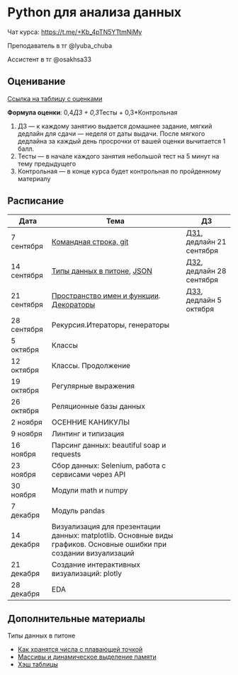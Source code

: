 # Python для анализа данных

Чат курса: https://t.me/+Kb_4pTN5YTtmNjMy

Преподаватель в тг @lyuba_chuba

Ассистент в тг @osakhsa33

## Оценивание
[Ссылка на таблицу с оценками]()

**Формула оценки**: 0,4*ДЗ + 0,3*Тесты + 0,3*Контрольная

1. ДЗ — к каждому занятию выдается домашнее задание, мягкий дедлайн для сдачи — неделя от даты выдачи. После мягкого дедлайна за каждый день просрочки от вашей оценки вычитается 1 балл.
2. Тесты — в начале каждого занятия небольшой тест на 5 минут на тему предыдущего
3. Контрольная — в конце курса будет контрольная по пройденному материалу

## Расписание

| Дата       | Тема                                                                                                                                                                                           | ДЗ           |
|------------|------------------------------------------------------------------------------------------------------------------------------------------------------------------------------------------------|--------------|
| 7 сентября  | [Командная строка, git](cmd_git/cmd_and_git_cheetsheet.ipynb) | [ДЗ1](cmd_git/homework1.ipynb), дедлайн 21 сентября |                                                                                                           
| 14 сентября  | [Типы данных в питоне](basic_data_structures/basic_ds.ipynb), [JSON](basic_data_structures/intro_json_2024.ipynb) | [ДЗ2](basic_data_structures/homework2.ipynb), дедлайн 28 сентября |
| 21 сентября | [Пространство имен и функции](functions/01_1.ipynb). [Декораторы](functions/01_2.ipynb)  | [ДЗ3](functions/homework3.ipynb), дедлайн 5 октября |
| 28 сентября |Рекурсия.Итераторы, генераторы | |
| 5 октября | Классы | |
| 12 октября | Классы. Продолжение | |
| 19 октября | Регулярные выражения | |
| 26 октября | Реляционные базы данных | |
| 2 ноября | ОСЕННИЕ КАНИКУЛЫ | |                                                                                                                                  
| 9 ноября  | Линтинг и типизация | |                                                                                                           
| 16 ноября | Парсинг данных: beautiful soap и requests | |
| 23 ноября | Сбор данных: Selenium, работа с сервисами через API |  |
| 30 ноября | Модули math и numpy | |
| 7 декабря | Модуль pandas | |
| 14 декабря | Визуализация для презентации данных: matplotlib. Основные виды графиков. Основные ошибки при создании визуализаций | |
| 21 декабря | Создание интерактивных визуализаций: plotly | |
| 28 декабря | EDA | |

## Дополнительные материалы

Типы данных в питоне
- [Как хранятся числа с плавающей точкой](https://habr.com/ru/articles/745640/)
- [Массивы и динамическое выделение памяти](https://antonz.ru/list-internals/)
- [Хэш таблицы](https://habr.com/ru/articles/509220/)




